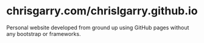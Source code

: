 chrisgarry.com/chrislgarry.github.io
=====================

Personal website developed from ground up using GitHub pages without any bootstrap or frameworks.

